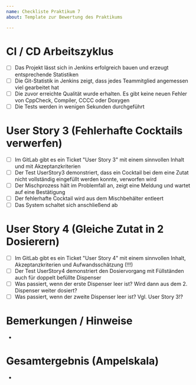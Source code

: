 ```yaml
---
name: Checkliste Praktikum 7
about: Template zur Bewertung des Praktikums

---
```


# CI / CD Arbeitszyklus
- [ ] Das Projekt lässt sich in Jenkins erfolgreich bauen und erzeugt entsprechende Statistiken
- [ ] Die Git-Statistik in Jenkins zeigt, dass jedes Teammitglied angemessen viel gearbeitet hat
- [ ] Die zuvor erreichte Qualität wurde erhalten. Es gibt keine neuen Fehler von CppCheck, Compiler, CCCC oder Doxygen 
- [ ] Die Tests werden in wenigen Sekunden durchgeführt

# User Story 3 (Fehlerhafte Cocktails verwerfen)
- [ ] Im GitLab gibt es ein Ticket "User Story 3" mit einem sinnvollen Inhalt und mit Akzeptanzkriterien
- [ ] Der Test UserStory3 demonstriert, dass ein Cocktail bei dem eine Zutat nicht vollständig eingefüllt werden konnte, verworfen wird
- [ ] Der Mischprozess hält im Problemfall an, zeigt eine Meldung und wartet auf eine Bestätigung
- [ ] Der fehlerhafte Cocktail wird aus dem Mischbehälter entleert
- [ ] Das System schaltet sich anschließend ab

# User Story 4 (Gleiche Zutat in 2 Dosierern)
- [ ] Im GitLab gibt es ein Ticket "User Story 4" mit einem sinnvollen Inhalt, Akzeptanzkriterien und Aufwandsschätzung (!!!)
- [ ] Der Test UserStory4 demonstriert den Dosiervorgang mit Füllständen auch für doppelt befüllte Dispenser
- [ ] Was passiert, wenn der erste Dispenser leer ist? Wird dann aus dem 2. Dispenser weiter dosiert?
- [ ] Was passiert, wenn der zweite Dispenser leer ist? Vgl. User Story 3!?

# Bemerkungen / Hinweise
- 

# Gesamtergebnis (Ampelskala)
- 